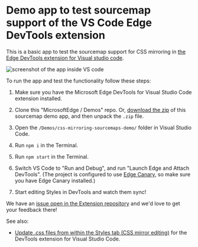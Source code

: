 # Demo app to test sourcemap support of the VS Code Edge DevTools extension

This is a basic app to test the sourcemap support for CSS mirroring in [the Edge DevTools extension for Visual studio code](https://aka.ms/devtools-for-code).

![screenshot of the app inside VS code](sourcemaps-demo.png)

To run the app and test the functionality follow these steps:

1. Make sure you have the Microsoft Edge DevTools for Visual Studio Code extension installed.

1. Clone this "MicrosoftEdge / Demos" repo.  Or, [download the zip](demo.zip) of this sourcemap demo app, and then unpack the `.zip` file.

1. Open the `/Demos/css-mirroring-sourcemaps-demo/` folder in Visual Studio Code.

1. Run `npm i` in the Terminal.

1. Run `npm start` in the Terminal.

1. Switch VS Code to "Run and Debug", and run "Launch Edge and Attach DevTools".  (The project is configured to use [Edge Canary](https://www.microsoftedgeinsider.com/download/canary), so make sure you have Edge Canary installed.)

1. Start editing Styles in DevTools and watch them sync!

We have an [issue open in the Extension repository](https://github.com/microsoft/vscode-edge-devtools/issues/965) and we'd love to get your feedback there!


See also:
* [Update .css files from within the Styles tab (CSS mirror editing)](https://learn.microsoft.com/microsoft-edge/visual-studio-code/microsoft-edge-devtools-extension/css-mirror-editing-styles-tab) for the DevTools extension for Visual Studio Code.
